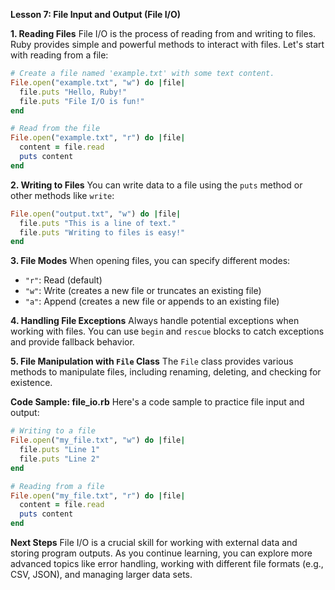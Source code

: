 **Lesson 7: File Input and Output (File I/O)**

**1. Reading Files**
File I/O is the process of reading from and writing to files. Ruby provides simple and powerful methods to interact with files. Let's start with reading from a file:

```ruby
# Create a file named 'example.txt' with some text content.
File.open("example.txt", "w") do |file|
  file.puts "Hello, Ruby!"
  file.puts "File I/O is fun!"
end

# Read from the file
File.open("example.txt", "r") do |file|
  content = file.read
  puts content
end
```

**2. Writing to Files**
You can write data to a file using the `puts` method or other methods like `write`:

```ruby
File.open("output.txt", "w") do |file|
  file.puts "This is a line of text."
  file.puts "Writing to files is easy!"
end
```

**3. File Modes**
When opening files, you can specify different modes:
- `"r"`: Read (default)
- `"w"`: Write (creates a new file or truncates an existing file)
- `"a"`: Append (creates a new file or appends to an existing file)

**4. Handling File Exceptions**
Always handle potential exceptions when working with files. You can use `begin` and `rescue` blocks to catch exceptions and provide fallback behavior.

**5. File Manipulation with `File` Class**
The `File` class provides various methods to manipulate files, including renaming, deleting, and checking for existence.

**Code Sample: file_io.rb**
Here's a code sample to practice file input and output:

```ruby
# Writing to a file
File.open("my_file.txt", "w") do |file|
  file.puts "Line 1"
  file.puts "Line 2"
end

# Reading from a file
File.open("my_file.txt", "r") do |file|
  content = file.read
  puts content
end
```

**Next Steps**
File I/O is a crucial skill for working with external data and storing program outputs. As you continue learning, you can explore more advanced topics like error handling, working with different file formats (e.g., CSV, JSON), and managing larger data sets.
